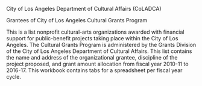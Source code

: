 City of Los Angeles Department of Cultural Affairs (CoLADCA)

Grantees of City of Los Angeles Cultural Grants Program

This is a list nonprofit cultural-arts organizations awarded with financial support for public-benefit projects taking place within the City of Los Angeles. The Cultural Grants Program is administered by the Grants Division of the City of Los Angeles Department of Cultural Affairs. This list contains the name and address of the organizational grantee, discipline of the project proposed, and grant amount allocation from fiscal year 2010-11 to 2016-17. This workbook contains tabs for a spreadsheet per fiscal year cycle.
